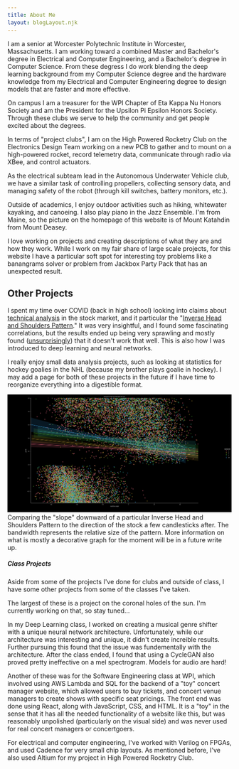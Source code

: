 ```yaml
---
title: About Me
layout: blogLayout.njk
---
```


I am a senior at Worcester Polytechnic Institute in Worcester, Massachusetts. I am working toward a combined Master and Bachelor's degree in Electrical and Computer Engineering, and a Bachelor's degree in Computer Science. From these degress I do work blending the deep learning background from my Computer Science degree and the hardware knowledge from my Electrical and Computer Engineering degree to design models that are faster and more effective.

On campus I am a treasurer for the WPI Chapter of Eta Kappa Nu Honors Society and am the President for the Upsilon Pi Epsilon Honors Society. Through these clubs we serve to help the community and get people excited about the degrees.

In terms of "project clubs", I am on the High Powered Rocketry Club on the Electronics Design Team working on a new PCB to gather and to mount on a high-powered rocket, record telemetry data, communicate through radio via XBee, and control actuators.

As the electrical subteam lead in the Autonomous Underwater Vehicle club, we have a similar task of controlling propellers, collecting sensory data, and managing safety of the robot (through kill switches, battery monitors, etc.).

Outside of academics, I enjoy outdoor activities such as hiking, whitewater kayaking, and canoeing. I also play piano in the Jazz Ensemble. I'm from Maine, so the picture on the homepage of this website is of Mount Katahdin from Mount Deasey. 

I love working on projects and creating descriptions of what they are and how they work. While I work on my fair share of large scale projects, for this website I have a particular soft spot for interesting toy problems like a banangrams solver or problem from Jackbox Party Pack that has an unexpected result.

## Other Projects

I spent my time over COVID (back in high school) looking into claims about [technical analysis](https://www.investopedia.com/terms/t/technicalanalysis.asp) in the stock market, and it particular the "[Inverse Head and Shoulders Pattern](https://www.investopedia.com/terms/i/inverseheadandshoulders.asp)." It was very insightful, and I found some fascinating correlations, but the results ended up being very sprawling and mostly found ([unsurprisingly](https://en.wikipedia.org/wiki/A_Random_Walk_Down_Wall_Street)) that it doesn't work that well. This is also how I was introduced to deep learning and neural networks.

I really enjoy small data analysis projects, such as looking at statistics for hockey goalies in the NHL (because my brother plays goalie in hockey). I may add a page for both of these projects in the future if I have time to reorganize everything into a digestible format.

<div class="animation-container with-note"  style="width: 100%; height: auto;">
<img src="/images/NecklineAngleToProfit.png" alt="Inverse Head and Shoulders Neckline Angle to Profit Graph">
</div>

<div class="note">Comparing the "slope" downward of a particular Inverse Head and Shoulders Pattern to the direction of the stock a few candlesticks after. The bandwidth represents the relative size of the pattern. More information on what is mostly a decorative graph for the moment will be in a future write up. </div>

##### Class Projects
Aside from some of the projects I've done for clubs and outside of class, I have some other projects from some of the classes I've taken.

The largest of these is a project on the coronal holes of the sun. I'm currently working on that, so stay tuned...

In my Deep Learning class, I worked on creating a musical genre shifter with a unique neural network architecture. Unfortunately, while our architecture was interesting and unique, it didn't create increible results. Further pursuing this found that the issue was fundementally with the architecture. After the class ended, I found that using a CycleGAN also proved pretty ineffective on a mel spectrogram. Models for audio are hard!

Another of these was for the Software Engineering class at WPI, which involved using AWS Lambda and SQL for the backend of a "toy" concert manager website, which allowed users to buy tickets, and concert venue managers to create shows with specific seat pricings. The front end was done using React, along with JavaScript, CSS, and HTML. It is a "toy" in the sense that it has all the needed functionality of a website like this, but was reasonably unpolished (particularly on the visual side) and was never used for real concert managers or concertgoers.

For electrical and computer engineering, I've worked with Verilog on FPGAs, and used Cadence for very small chip layouts. As mentioned before, I've also used Altium for my project in High Powered Rocketry Club.
